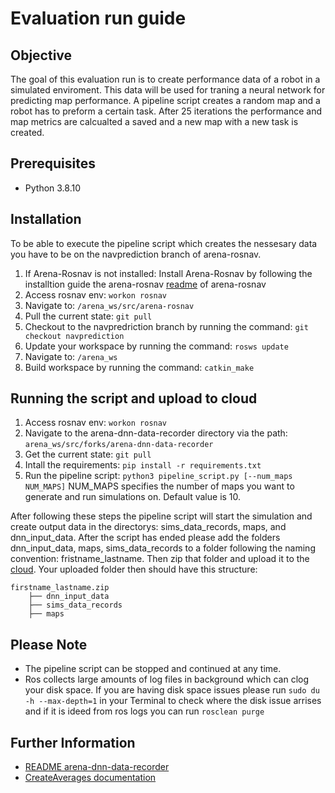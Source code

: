 # Evaluation run guide

## Objective

The goal of this evaluation run is to create performance data of a robot in a simulated enviroment. This data will be used for traning a neural network 
for predicting map performance. A pipeline script creates a random map and a robot has to preform a certain task. After 25 iterations the performance and 
map metrics are calcualted a saved and a new map with a new task is created.

## Prerequisites
- Python 3.8.10

## Installation 

To be able to execute the pipeline script which creates the nessesary data you have to be on the navprediction branch of arena-rosnav.

1. If Arena-Rosnav is not installed: Install Arena-Rosnav by following the installtion guide the arena-rosnav [readme](https://github.com/ignc-research/arena-rosnav) of arena-rosnav
2. Access rosnav env: `workon rosnav`
3. Navigate to: `/arena_ws/src/arena-rosnav`
4. Pull the current state: `git pull`
5. Checkout to the navpredriction branch by running the command: `git checkout navprediction`
6. Update your workspace by running the command: `rosws update`
7. Navigate to: `/arena_ws`
8. Build workspace by running the command: `catkin_make`

## Running the script and upload to cloud

1. Access rosnav env: `workon rosnav`
2. Navigate to the arena-dnn-data-recorder directory via the path: `arena_ws/src/forks/arena-dnn-data-recorder`
3. Get the current state: `git pull`
4. Intall the requirements: `pip install -r requirements.txt`
5. Run the pipeline script: `python3 pipeline_script.py [--num_maps NUM_MAPS]` NUM_MAPS specifies the number of maps you want to generate and run simulations on. Default value is 10.

After following these steps the pipeline script will start the simulation and create output data in the directorys: sims_data_records, maps, and 
dnn_input_data. After the script has ended please add the folders dnn_input_data, maps, sims_data_records to a folder following the naming convention: fristname_lastname. Then zip that folder and upload it to the [cloud](https://tubcloud.tu-berlin.de/s/M9NYDab8rNmW6fo).
Your uploaded folder then should have this structure:
```
firstname_lastname.zip
    ├── dnn_input_data
    ├── sims_data_records
    ├── maps
```
## Please Note

- The pipeline script can be stopped and continued at any time.
- Ros collects large amounts of log files in background which can clog your disk space. If you are having disk space issues please run 
  `sudo du -h --max-depth=1` in your Terminal to check where the disk issue arrises and if it is ideed from ros logs you can run
  `rosclean purge`
  
  
## Further Information
- [README arena-dnn-data-recorder](https://github.com/flameryx/arena-dnn-data-recorder/blob/master/README.md)
- [CreateAverages documentation](https://github.com/flameryx/arena-dnn-data-recorder/blob/master/CreateAverages_documentation.md)


